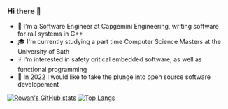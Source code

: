 ### Hi there 👋

- 🚂 I'm a Software Engineer at Capgemini Engineering, writing software for rail systems in C++
- 🎓 I'm currently studying a part time Computer Science Masters at the University of Bath
- ⚡ I'm interested in safety critical embedded software, as well as functional programming
- 🤿 In 2022 I would like to take the plunge into open source software developement

[![Rowan's GitHub stats](https://github-readme-stats.vercel.app/api?username=rej696&count_private=true&show_icons=true)](https://github.com/anuraghazra/github-readme-stats)
[![Top Langs](https://github-readme-stats.vercel.app/api/top-langs/?username=rej696&langs_count=10&layout=compact&hide=assembly,scilab,html)](https://github.com/anuraghazra/github-readme-stats)


<!--
**rej696/rej696** is a ✨ _special_ ✨ repository because its `README.md` (this file) appears on your GitHub profile.

Here are some ideas to get you started:

- 🔭 I’m currently working on ...
- 🌱 I’m currently learning ...
- 👯 I’m looking to collaborate on ...
- 🤔 I’m looking for help with ...
- 💬 Ask me about ...
- 📫 How to reach me: ...
- 😄 Pronouns: ...
- ⚡ Fun fact: ...
-->
